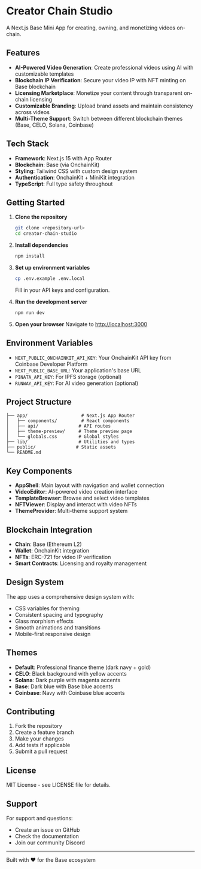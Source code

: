 # Creator Chain Studio

A Next.js Base Mini App for creating, owning, and monetizing videos on-chain.

## Features

- **AI-Powered Video Generation**: Create professional videos using AI with customizable templates
- **Blockchain IP Verification**: Secure your video IP with NFT minting on Base blockchain
- **Licensing Marketplace**: Monetize your content through transparent on-chain licensing
- **Customizable Branding**: Upload brand assets and maintain consistency across videos
- **Multi-Theme Support**: Switch between different blockchain themes (Base, CELO, Solana, Coinbase)

## Tech Stack

- **Framework**: Next.js 15 with App Router
- **Blockchain**: Base (via OnchainKit)
- **Styling**: Tailwind CSS with custom design system
- **Authentication**: OnchainKit + MiniKit integration
- **TypeScript**: Full type safety throughout

## Getting Started

1. **Clone the repository**
   ```bash
   git clone <repository-url>
   cd creator-chain-studio
   ```

2. **Install dependencies**
   ```bash
   npm install
   ```

3. **Set up environment variables**
   ```bash
   cp .env.example .env.local
   ```
   Fill in your API keys and configuration.

4. **Run the development server**
   ```bash
   npm run dev
   ```

5. **Open your browser**
   Navigate to [http://localhost:3000](http://localhost:3000)

## Environment Variables

- `NEXT_PUBLIC_ONCHAINKIT_API_KEY`: Your OnchainKit API key from Coinbase Developer Platform
- `NEXT_PUBLIC_BASE_URL`: Your application's base URL
- `PINATA_API_KEY`: For IPFS storage (optional)
- `RUNWAY_API_KEY`: For AI video generation (optional)

## Project Structure

```
├── app/                    # Next.js App Router
│   ├── components/         # React components
│   ├── api/               # API routes
│   ├── theme-preview/     # Theme preview page
│   └── globals.css        # Global styles
├── lib/                   # Utilities and types
├── public/               # Static assets
└── README.md
```

## Key Components

- **AppShell**: Main layout with navigation and wallet connection
- **VideoEditor**: AI-powered video creation interface
- **TemplateBrowser**: Browse and select video templates
- **NFTViewer**: Display and interact with video NFTs
- **ThemeProvider**: Multi-theme support system

## Blockchain Integration

- **Chain**: Base (Ethereum L2)
- **Wallet**: OnchainKit integration
- **NFTs**: ERC-721 for video IP verification
- **Smart Contracts**: Licensing and royalty management

## Design System

The app uses a comprehensive design system with:
- CSS variables for theming
- Consistent spacing and typography
- Glass morphism effects
- Smooth animations and transitions
- Mobile-first responsive design

## Themes

- **Default**: Professional finance theme (dark navy + gold)
- **CELO**: Black background with yellow accents
- **Solana**: Dark purple with magenta accents
- **Base**: Dark blue with Base blue accents
- **Coinbase**: Navy with Coinbase blue accents

## Contributing

1. Fork the repository
2. Create a feature branch
3. Make your changes
4. Add tests if applicable
5. Submit a pull request

## License

MIT License - see LICENSE file for details.

## Support

For support and questions:
- Create an issue on GitHub
- Check the documentation
- Join our community Discord

---

Built with ❤️ for the Base ecosystem
